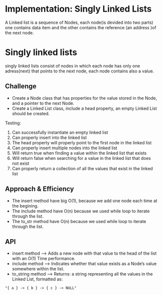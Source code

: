 # Implementation: Singly Linked Lists
A Linked list is a sequence of Nodes, each node(is devided into two parts) one contains data item and the other contains the reference (an address )of the next node.

# Singly linked lists
singly linked lists consist of nodes in which each node has only one adress(next) that points to the next node, each node contains also a value.

## Challenge
- Create a Node class that has properties for the value stored in the Node, and a pointer to the next Node.
- Create a Linked List class, include a head property, an empty Linked List should be created.


Testing: 
1. Can successfully instantiate an empty linked list
2. Can properly insert into the linked list
3. The head property will properly point to the first node in the linked list
4. Can properly insert multiple nodes into the linked list
5. Will return true when finding a value within the linked list that exists
6. Will return false when searching for a value in the linked list that does not exist
7. Can properly return a collection of all the values that exist in the linked list


## Approach & Efficiency
- The insert method have big O(1), because we add one node each time at the begining.
- The include method have O(n) because we used while loop to iterate through the list.
- The to_str method have O(n) because we used while loop to iterate through the list.

## API 
- insert method --> Adds a new node with that value to the head of the list with an O(1) Time performance.
- include method --> Indicates whether that value exists as a Node’s value somewhere within the list.
- to_string method --> Returns: a string representing all the values in the Linked List, formatted as:
```
"{ a } -> { b } -> { c } -> NULL"
```